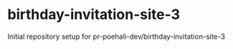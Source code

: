 # birthday-invitation-site-3

Initial repository setup for pr-poehali-dev/birthday-invitation-site-3